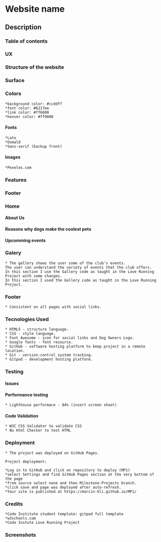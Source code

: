 # Website name

## Description

### Table of contents

### UX

### Structure of the website

### Surface
### Colors

    *background color: #ccddff
    *font color: #6217ee
    *link color: #ff6600
    *hoover color: #ff9000

#### Fonts
    *Lato
    *Osmald
    *Sans-serif (backup front)

#### Images
    *Pexeles.com

### Features

### Footer

### Home

#### About Us

#### Reasons why dogs make the coolest pets

#### Upcomming events

### Galery

    * The gallery shows the user some of the club's events.
    The user can understand the variety of events that the club offers.
    In this section I use the Gallery code as taught in the Love Running Project with some changes.
    In this section I used the Gallery code as taught in the Love Running Project.

### Footer
    * Consistent on all pages with social links.

### Tecnologies Used
    * HTML5 - structure language.
    * CSS - style language.
    * Font Awesome - icon for social links and Dog Owners Logo.
    * Google fonts - font resource.
    * GitHub - software hosting platform to keep project in a remote location.
    * Git - version-control system tracking.
    * Gitpod - development hosting platform.


### Testing

#### Issues

#### Performance testing
    * Lighthouse performace - 84% (insert screen shoot)

#### Code Validation
    * W3C CSS Validator to validate CSS
    * Nu Html Checker to test HTML

### Deployment
    * The project was deployed on GitHub Pages.

    Project deployment:

    *Log in to GitHub and click on repository to deploy (MP1)
    *select Settings and find GitHub Pages section at the very bottom of the page
    *from source select none and then Milestone-Projects branch.
    *click save and page was deployed after auto-refresh.
    *Your site is published at https://marcin-kli.github.io/MP1/

### Credits
    *Code Institute student template: gitpod full template
    *w3schools.com
    *Code Instute Love Running Project

### Screenshots


